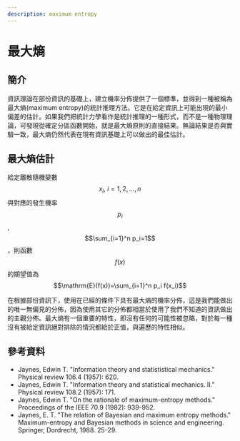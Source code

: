 ```yaml
---
description: maximum entropy
---
```


# 最大熵

## 簡介

資訊理論在部份資訊的基礎上，建立機率分佈提供了一個標準，並得到一種被稱為最大熵(maximum entropy)的統計推理方法。它是在給定資訊上可能出現的最小偏差的估計。如果我們把統計力學看作是統計推理的一種形式，而不是一種物理理論，可發現從確定分區函數開始，就是最大熵原則的直接結果。無論結果是否與實驗一致，最大熵仍然代表在現有資訊基礎上可以做出的最佳估計。

## 最大熵估計

給定離散隨機變數$$x_i, ~i=1,2,\dots,n$$與對應的發生機率$$p_i$$, $$\sum_{i=1}^n p_i=1$$，則函數$$f(x)$$的期望值為$$\mathrm{E}(f(x))=\sum_{i=1}^n p_i f(x_i)$$

在根據部份資訊下，使用在已經的條件下具有最大熵的機率分佈，這是我們能做出的唯一無偏見的分佈，因為使用其它的分佈都相當於使用了我們不知道的資訊做出的主觀分佈。最大熵有一個重要的特性，即沒有任何的可能性被忽略，對於每一種沒有被給定資訊絕對排除的情況都給於正值，與遍歷的特性相似。



## 參考資料

* Jaynes, Edwin T. "Information theory and statististical mechanics." Physical review 106.4 (1957): 620.
* Jaynes, Edwin T. "Information theory and statistical mechanics. II." Physical review 108.2 (1957): 171.
* Jaynes, Edwin T. "On the rationale of maximum-entropy methods." Proceedings of the IEEE 70.9 (1982): 939-952.
* Jaynes, E. T. "The relation of Bayesian and maximum entropy methods." Maximum-entropy and Bayesian methods in science and engineering. Springer, Dordrecht, 1988. 25-29.
